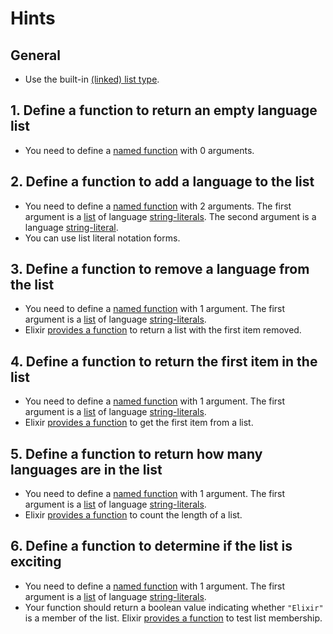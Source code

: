# Hints

## General

- Use the built-in [(linked) list type][list].

## 1. Define a function to return an empty language list

- You need to define a [named function][named-function] with 0 arguments.

## 2. Define a function to add a language to the list

- You need to define a [named function][named-function] with 2 arguments. The first argument is a [list][list] of language [string-literals][string]. The second argument is a language [string-literal][string].
- You can use list literal notation forms.

## 3. Define a function to remove a language from the list

- You need to define a [named function][named-function] with 1 argument. The first argument is a [list][list] of language [string-literals][string].
- Elixir [provides a function][tl] to return a list with the first item removed.

## 4. Define a function to return the first item in the list

- You need to define a [named function][named-function] with 1 argument. The first argument is a [list][list] of language [string-literals][string].
- Elixir [provides a function][hd] to get the first item from a list.

## 5. Define a function to return how many languages are in the list

- You need to define a [named function][named-function] with 1 argument. The first argument is a [list][list] of language [string-literals][string].
- Elixir [provides a function][length] to count the length of a list.

## 6. Define a function to determine if the list is exciting

- You need to define a [named function][named-function] with 1 argument. The first argument is a [list][list] of language [string-literals][string].
- Your function should return a boolean value indicating whether `"Elixir"` is a member of the list. Elixir [provides a function][in] to test list membership.

[list]: https://elixir-lang.org/getting-started/basic-types.html#linked-lists
[named-function]: https://elixir-lang.org/getting-started/modules-and-functions.html#named-functions
[string]: https://elixir-lang.org/getting-started/basic-types.html#strings
[hd]: https://hexdocs.pm/elixir/Kernel.html#hd/1
[tl]: https://hexdocs.pm/elixir/Kernel.html#tl/1
[length]: https://hexdocs.pm/elixir/Kernel.html#length/1
[in]: https://hexdocs.pm/elixir/Kernel.html#in/2